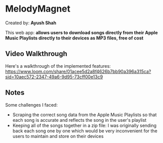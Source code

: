 # MelodyMagnet

Created by: **Ayush Shah**

This web app: **allows users to download songs directly from their Apple Music Playlists directly to their devices as MP3 files, free of cost**

## Video Walkthrough

Here's a walkthrough of the implemented features:
https://www.loom.com/share/01acee5d2a8f4626b7bb90a396a315ca?sid=10aec572-2347-49a6-9d95-73cff00e13c9

## Notes

Some challenges I faced:

- Scraping the correct song data from the Apple Music Playlists so that each song is accurate and reflects the song in the user's playlist
- Keeping all of the songs together in a zip file: I was originally sending back each song one by one which would be very inconvenient for the users to maintain and store on their devices
